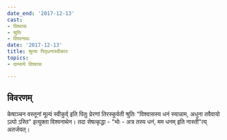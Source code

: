 ```yaml
---
date_end: '2017-12-13'
cast:
- विश्वासः
- श्रुतिः
- विश्वनाथः
date: '2017-12-13'
title: श्रुत्या पितृधनास्वीकारः
topics:
- दाम्पत्ये विश्वासः

---
```


## विवरणम्
केषाञ्चन वस्तूनां मूल्यं स्वीकुर्व् इति पितुः‌ प्रेरणां‌ तिरस्कुर्वती श्रुतिः "विश्वासस्य धनं स्यान्नाम, अधुना तवैवायो ऽल्पो ऽस्ति" इत्युक्ता विश्वनाथेन। तदा सेषत्कृद्धा - "भोः - अत्र तस्य धनं, मम धनम् इति नास्ती"त्य् अतर्जयत्।


